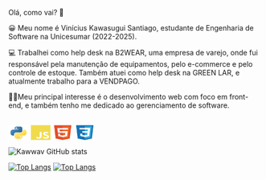 Olá, como vai? 👋

😀 Meu nome é Vinícius Kawasugui Santiago, estudante de Engenharia de Software na Unicesumar (2022-2025).

💻 Trabalhei como help desk na B2WEAR, uma empresa de varejo, onde fui responsável pela manutenção de equipamentos, pelo e-commerce e pelo controle de estoque. Também atuei como help desk na GREEN LAR, e atualmente trabalho para a VENDPAGO.

👨‍💻Meu principal interesse é o desenvolvimento web com foco em front-end, e também tenho me dedicado ao gerenciamento de software.


<div style="display: inline_block"><br>
  <img align="center" alt="Rafa-Python" height="30" width="40" src="https://raw.githubusercontent.com/devicons/devicon/master/icons/python/python-original.svg">
  <img align="center" alt="Rafa-Js" height="30" width="40" src="https://raw.githubusercontent.com/devicons/devicon/master/icons/javascript/javascript-plain.svg">
  <img align="center" alt="Rafa-HTML" height="30" width="40" src="https://raw.githubusercontent.com/devicons/devicon/master/icons/html5/html5-original.svg">
  <img align="center" alt="Rafa-CSS" height="30" width="40" src="https://raw.githubusercontent.com/devicons/devicon/master/icons/css3/css3-original.svg">
</div>





![Kawwav GitHub stats](https://github-readme-stats.vercel.app/api?username=Kawwav&show_icons=true&bg_color=00000000)   



[![Top Langs](https://github-readme-stats.vercel.app/api/top-langs/?username=Kawwav&layout=pie)](https://github.com/Kawwav/github-readme-stats)  [![Top Langs](https://github-readme-stats.vercel.app/api/top-langs/?username=Kawwav)](https://github.com/Kawwav/github-readme-stats) 




